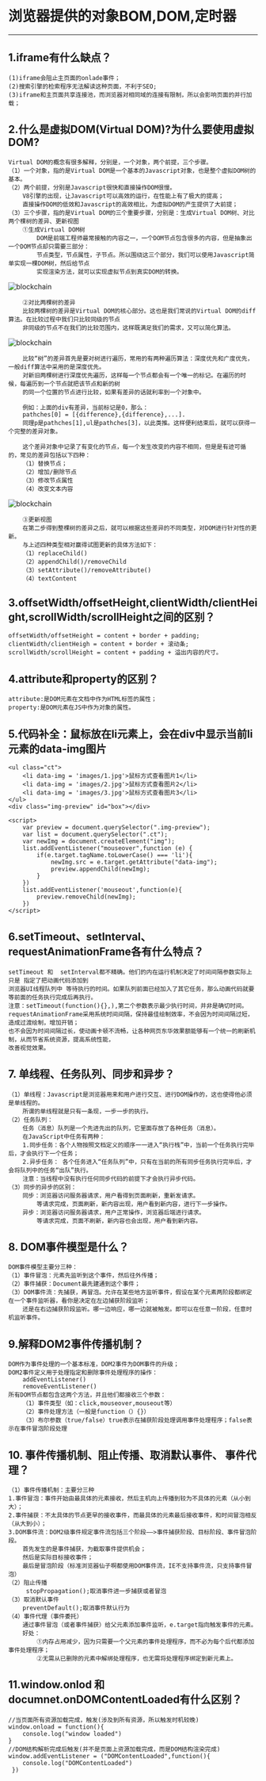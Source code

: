 # 浏览器提供的对象BOM,DOM,定时器

--- 
## 1.iframe有什么缺点？
    (1)iframe会阻止主页面的onlade事件；
    (2)搜索引擎的检索程序无法解读这种页面，不利于SEO;
    (3)iframe和主页面共享连接池，而浏览器对相同域的连接有限制，所以会影响页面的并行加载；
## 2.什么是虚拟DOM(Virtual DOM)?为什么要使用虚拟DOM?
    Virtual DOM的概念有很多解释，分别是，一个对象，两个前提，三个步骤。
    （1）一个对象，指的是Virtual DOM是一个基本的Javascript对象，也是整个虚拟DOM树的基本。
    （2）两个前提，分别是Javascript很快和直接操作DOM很慢。
        V8引擎的出现，让Javascript可以高效的运行，在性能上有了极大的提高；
        直接操作DOM的低效和Javascript的高效相比，为虚拟DOM的产生提供了大前提；
    （3）三个步骤，指的是Virtual DOM的三个重要步骤，分别是：生成Virtual DOM树、对比两个棵树的差异、更新视图
        ①生成Virtual DOM树
            DOM是前端工程师最常接触的内容之一，一个DOM节点包含很多的内容，但是抽象出一个DOM节点却只需要三部分：
            节点类型，节点属性，子节点。所以围绕这三个部分，我们可以使用Javascript简单实现一棵DOM树，然后给节点
            实现渲染方法，就可以实现虚拟节点到真实DOM的转换。
![blockchain](images/Virtual%20DOM.png)
~~~
    ②对比两棵树的差异
    比较两棵树的差异是Virtual DOM的核心部分。这也是我们常说的Virtual DOM的diff算法。在比较过程中我们只比较同级的节点
    非同级的节点不在我们的比较范围内，这样既满足我们的需求，又可以简化算法。
~~~      
![blockchain](images/chayiDOM.png)
~~~
    比较“树”的差异首先是要对树进行遍历，常用的有两种遍历算法：深度优先和广度优先，一般diff算法中采用的是深度优先。
    对新旧两棵树进行深度优先遍历，这样每一个节点都会有一个唯一的标记。在遍历的时候，每遍历到一个节点就把该节点和新的树
    的同一个位置的节点进行比较，如果有差异的话就利率到一个对象中。
    
    例如：上面的div有差异，当前标记是0，那么：
    pathches[0] = [{difference},{difference},...].
    同理p是pathches[1],ul是pathches[3]，以此类推。这样便利结束后，就可以获得一个完整的差异对象。

    这个差异对象中记录了有变化的节点，每一个发生改变的内容不相同，但是是有迹可循的，常见的差异包括以下四种：
    （1）替换节点；
    （2）增加/删除节点
    （3）修改节点属性
    （4）改变文本内容
~~~
![blockchain](images/bianliDOM.png)
~~~
    ③更新视图
    在第二步得到整棵树的差异之后，就可以根据这些差异的不同类型，对DOM进行针对性的更新。
    与上述四种类型相对赢得试图更新的具体方法如下：
    （1）replaceChild()
    （2）appendChild()/removeChild
    （3）setAttribute()/removeAttribute()
    （4）textContent
~~~
## 3.offsetWidth/offsetHeight,clientWidth/clientHeight,scrollWidth/scrollHeight之间的区别？
    offsetWidth/offsetHeight = content + border + padding;
    clientWidth/clientHeigh = content + border + 滚动条;
    scrollWidth/scrollHeight = content + padding + 溢出内容的尺寸。
## 4.attribute和property的区别？
    attribute:是DOM元素在文档中作为HTML标签的属性；
    property:是DOM元素在JS中作为对象的属性。    
## 5.代码补全：鼠标放在li元素上，会在div中显示当前li元素的data-img图片
    <ul class="ct">
        <li data-img = 'images/1.jpg'>鼠标方式查看图片1</li>
        <li data-img = 'images/2.jpg'>鼠标方式查看图片2</li>
        <li data-img = 'images/3.jpg'>鼠标方式查看图片3</li>
    </ul>
    <div class="img-preview" id="box"></div>
    
    <script>
        var preview = document.querySelector(".img-preview");
        var list = document.querySelector(".ct");
        var newImg = document.createElement("img");
        list.addEventListener("mouseover",function (e) {
            if(e.target.tagName.toLowerCase() === 'li'){
                newImg.src = e.target.getAttribute("data-img");
                preview.appendChild(newImg);
            }
        })
        list.addEventListener('mouseout',function(e){
            preview.removeChild(newImg);
        })
    </script>   
## 6.setTimeout、setInterval、requestAnimationFrame各有什么特点？
    setTimeout 和  setInterval都不精确。他们的内在运行机制决定了时间间隔参数实际上 只是 指定了把动画代码添加到
    浏览器UI线程队列中 等待执行的时间。如果队列前面已经加入了其它任务，那么动画代码就要等前面的任务执行完成后再执行。
    注意：setTimeout(function(){},),第二个参数表示最少执行时间，并非是确切时间。
    requestAnimationFrame采用系统时间间隔，保持最佳绘制效率，不会因为时间间隔过短，造成过渡绘制，增加开销；
    也不会因为时间间隔过长，使动画卡顿不流畅，让各种网页东华效果额能够有一个统一的刷新机制，从而节省系统资源，提高系统性能，
    改善视觉效果。
## 7. 单线程、任务队列、同步和异步？
    （1）单线程：Javascript是浏览器用来和用户进行交互、进行DOM操作的，这也使得他必须是单线程的。
        所谓的单线程就是只有一条现，一步一步的执行。
    （2）任务队列：
        任务（消息）队列是一个先进先出的队列，它里面存放了各种任务（消息）。
        在JavaScript中任务有两种：
        1.同步任务：各个人物按照文档定义的顺序一一进入“执行栈”中，当前一个任务执行完毕后，才会执行下一个任务；
        2.异步任务： 各个任务进入“任务队列”中，只有在当前的所有同步任务执行完毕后，才会将队列中的任务“出队”执行。
        注意：当线程中没有执行任何同步代码的前提下才会执行异步代码。
    （3）同步的异步的区别：
        同步：浏览器访问服务器请求，用户看得到页面刷新，重新发请求。
            等请求完成，页面刷新，新内容出现，用户看到新内容，进行下一步操作。
        异步：浏览器访问服务器请求，用户正常操作，浏览器后端进行请求。
            等请求完成，页面不刷新，新内容也会出现，用户看到新内容。
## 8. DOM事件模型是什么？
    DOM事件模型主要分三种：
    （1）事件冒泡：元素先监听到这个事件，然后往外传播；
    （2）事件捕获：Document最先建通到这个事件；
    （3）DOM事件流：先捕获，再冒泡。允许在某些地方监听事件，假设在某个元素两阶段都绑定在一个事件监听器，看你是决定在左边捕获阶段监听；
        还是在右边捕获阶段监听。哪一边响应，哪一边就被触发。即可以在任意一阶段，任意时机监听事件。
## 9.解释DOM2事件传播机制？
    DOM作为事件处理的一个基本标准，DOM2事件为DOM事件的升级；
    DOM2事件定义用于处理指定和删除事件处理程序的操作：
        addEventListener()
        removeEventListener()
    所有DOM节点都包含这两个方法，并且他们都接收三个参数：
        （1）事件类型（如：click,mouseover,mouseout等）
        （2）事件处理方法（一般是function（）{}）
        （3）布尔参数（true/false）true表示在捕获阶段处理调用事件处理程序；false表示在事件冒泡阶段处理
## 10. 事件传播机制、阻止传播、取消默认事件、 事件代理？
    （1）事件传播机制：主要分三种
    1.事件冒泡：事件开始由最具体的元素接收，然后主机向上传播到较为不具体的元素（从小到大）；
    2.事件捕获：不太具体的节点更早的接收事件，而最具体的元素最后接收事件，和时间冒泡相反（从大到小）；
    3.DOM事件流：DOM2级事件规定事件流包括三个阶段——>事件捕获阶段、目标阶段、事件冒泡阶段。
        首先发生的是事件捕获，为截取事件提供机会；
        然后是实际目标接收事件；
        最后是冒泡阶段（标准浏览器仙子啊都使用DOM事件流，IE不支持事件流，只支持事件冒泡）
    （2）阻止传播
         stopPropagation();取消事件进一步捕获或者冒泡
    （3）取消默认事件
        preventDefault();取消事件默认行为
    （4）事件代理（事件委托）
        通过事件冒泡（或者事件捕获）给父元素添加事件监听，e.target指向触发事件的元素。
        好处：
            ①内存占用减少，因为只需要一个父元素的事件处理程序，而不必为每个后代都添加事件处理程序；
            ②无需从已删除的元素中解绑处理程序，也无需将处理程序绑定到新元素上。
## 11.window.onlod 和documnet.onDOMContentLoaded有什么区别？
    //当页面所有资源加载完成，触发(涉及到所有资源，所以触发时机较晚)
    window.onload = function(){
        console.log("window loaded")
    }
    //DOM结构解析完成后触发(并不是页面上资源加载完成，而是DOM结构渲染完成)
    window.addEventListener = ("DOMContentLoaded",function(){
        console.log("DOMContentLoaded")
     })
                     
            
            
